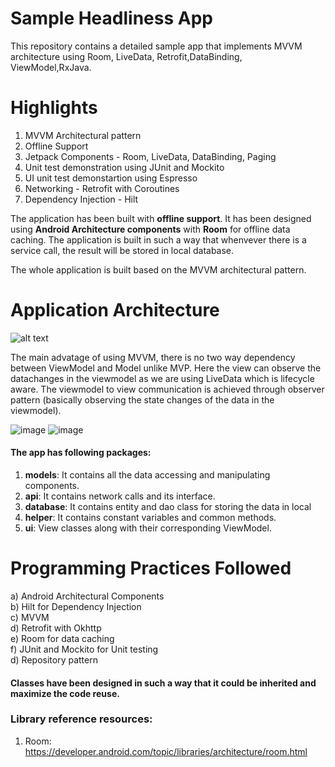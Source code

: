 
# Sample Headliness App

This repository contains a detailed sample app that implements MVVM architecture 
using Room, LiveData, Retrofit,DataBinding, ViewModel,RxJava.

# Highlights

1. MVVM Architectural pattern
2. Offline Support
3. Jetpack Components - Room, LiveData, DataBinding, Paging
4. Unit test demonstration using JUnit and Mockito
5. UI unit test demonstartion using Espresso
6. Networking - Retrofit with Coroutines
7. Dependency Injection - Hilt

The application has been built with **offline support**. It has been designed using **Android Architecture components** with **Room** for offline data caching. The application is built in such a way that whenvever there is a service call, the result will be stored in local database.

The whole application is built based on the MVVM architectural pattern.

# Application Architecture
![alt text](https://cdn-images-1.medium.com/max/1600/1*OqeNRtyjgWZzeUifrQT-NA.png)

The main advatage of using MVVM, there is no two way dependency between ViewModel and Model unlike MVP. Here the view can observe the datachanges in the viewmodel as we are using LiveData which is lifecycle aware. The viewmodel to view communication is achieved through observer pattern (basically observing the state changes of the data in the viewmodel).

![image](https://i.postimg.cc/HsyGFMc8/device-2021-06-24-084726.png)
![image](https://i.postimg.cc/nzP5PVn1/device-2021-06-24-084806.png)


#### The app has following packages:
1. **models**: It contains all the data accessing and manipulating components.
2. **api**: It contains network calls and its interface.
3. **database**: It contains entity and dao class for storing the data in local
4. **helper**: It contains constant variables and common methods.
5. **ui**: View classes along with their corresponding ViewModel.


# Programming Practices Followed
a) Android Architectural Components <br/>
b) Hilt for Dependency Injection <br/>
c) MVVM <br/>
d) Retrofit with Okhttp <br/>
e) Room for data caching <br/>
f) JUnit and Mockito for Unit testing <br/>
d) Repository pattern <br/>

#### Classes have been designed in such a way that it could be inherited and maximize the code reuse.
### Library reference resources:
1. Room: https://developer.android.com/topic/libraries/architecture/room.html

